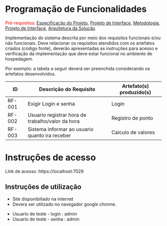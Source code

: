 # Programação de Funcionalidades

<span style="color:red">Pré-requisitos: <a href="2-Especificação do Projeto.md"> Especificação do Projeto</a></span>, <a href="3-Projeto de Interface.md"> Projeto de Interface</a>, <a href="4-Metodologia.md"> Metodologia</a>, <a href="3-Projeto de Interface.md"> Projeto de Interface</a>, <a href="5-Arquitetura da Solução.md"> Arquitetura da Solução</a>

Implementação do sistema descrita por meio dos requisitos funcionais e/ou não funcionais. Deve relacionar os requisitos atendidos com os artefatos criados (código fonte), deverão apresentadas as instruções para acesso e verificação da implementação que deve estar funcional no ambiente de hospedagem.

Por exemplo: a tabela a seguir deverá ser preenchida considerando os artefatos desenvolvidos.

|ID    | Descrição do Requisito  | Artefato(s) produzido(s) |
|------|-----------------------------------------|----|
|RF-001| Exigir Login e senha | Login | 
|RF-002| Usuario registrar hora de trabalho/valor da hora | Registro de ponto |
|RF-003| Sistema informar ao usuario quanto ira receber | Calculo de valores|

# Instruções de acesso

LInk de acesso :https://localhost:7029


## Instruções de utilização <br>
<ul>
  <li>Site disponibiliado na internet</li>
  <li>Devera ser utilizado no navegador google chrome.</li>
  </ul>
<ul>
  <li> Usuario de teste - login : admin</li>
  <li> Usuario de teste - senha : admin</li>
  </ul>



